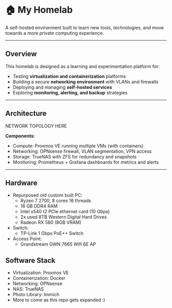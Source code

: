 # 🏠 My Homelab

A self-hosted environment built to learn new tools, technologies, and move towards a more private computing experience.

---

## Overview

This homelab is designed as a learning and experimentation platform for:

* Testing **virtualization and containerization** platforms
* Building a secure **networking environment** with VLANs and firewalls
* Deploying and managing **self-hosted services**
* Exploring **monitoring, alerting, and backup** strategies


---

## Architecture

NETWORK TOPOLOGY HERE

**Components:**
- Compute: Proxmox VE running multiple VMs (with containers)
- Networking: OPNsense firewall, VLAN segmentation, VPN access
- Storage: TrueNAS with ZFS for redundancy and snapshots
- Monitoring: Prometheus + Grafana dashboards for metrics and alerts

---

## Hardware

- Repurposed old custom built PC:
  * Ryzen 7 2700, 8 cores 16 threads
  * 16 GB DDR4 RAM
  * Intel x540 t2 PCIe ethernet card (10 Gbps)
  * 2x used 8TB Western Digital Hard Drives
  * Radeon RX 580 (8GB VRAM)
- Switch:
  * TP-Link 1 Gbps PoE++ Switch
- Access Point:
  * Grandstream GWN 7665 Wifi 6E AP

## Software Stack

- Virtualization: Proxmox VE
- Containerization: Docker
- Networking: OPNsense
- NAS: TrueNAS
- Photo Library: Immich
- More to come as this repo gets expanded :)
